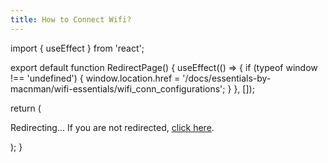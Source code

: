 ```yaml
---
title: How to Connect Wifi?
---
```


import { useEffect } from 'react';

export default function RedirectPage() {
  useEffect(() => {
    if (typeof window !== 'undefined') {
      window.location.href = '/docs/essentials-by-macnman/wifi-essentials/wifi_conn_configurations';
    }
  }, []);

  return (
    <div>
      <p>Redirecting... If you are not redirected, <a href="/docs/essentials-by-macnman/wifi-essentials/wifi_conn_configurations">click here</a>.</p>
    </div>
  );
}